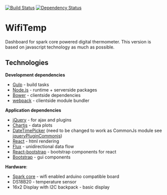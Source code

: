 [![Build Status](https://travis-ci.org/octopuss/wifitemp.svg?branch=wifitemp-react)](https://travis-ci.org/octopuss/wifitemp)
[![Dependency Status](https://david-dm.org/octopuss/wifitemp.png)](https://david-dm.org/octopuss/wifitemp)

WifiTemp
========

Dashboard for spark core powered digital thermometer. This version is based on javascript technology as much as possible.

Technologies
------------

**Development dependencies**

*   [Gulp](http://gulpjs.com/) - build tasks
*	[Node.js](http://nodejs.org/) - runtime + serverside packages
*	[Bower](http://bower.io/) - clientside dependencies
*	[webpack](http://webpack.github.io/) - clientside module bundler

**Application dependencies**

*   [jQuery](http://jquery.com/) - for ajax and plugins
*   [Chartjs](http://www.chartjs.org/) - data plots
*   [DateTimePicker](http://xdsoft.net/jqplugins/datetimepicker/) (need to be changed to work as CommonJs module see [jqueryPluginCommonjs](https://github.com/umdjs/umd/blob/master/jqueryPluginCommonjs.js))
*	[React](http://facebook.github.io/react/) - html rendering
*	[Flux](http://facebook.github.io/flux/docs/overview.html) - unidirectional data flow
*   [React-bootstrap](http://react-bootstrap.github.io/) - bootstrap components for react
*	[Bootstrap](http://getbootstrap.com/) - gui components

**Hardware**:

-   [Spark core](http://www.spark.io) - wifi enabled arduino compatible board
-   DS18B20 - temperature sensor
-   16x2 Display with I2C backpack - basic display

